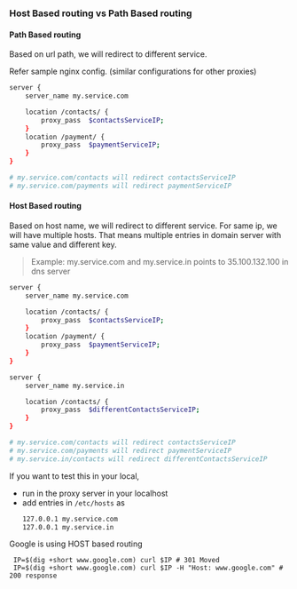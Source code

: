 ### Host Based routing vs Path Based routing

#### Path Based routing

Based on url path, we will redirect to different service.

Refer sample nginx config. (similar configurations for other proxies)
```bash
server {
    server_name my.service.com

    location /contacts/ {
        proxy_pass  $contactsServiceIP;
    }
    location /payment/ {
        proxy_pass  $paymentServiceIP;
    }
}

# my.service.com/contacts will redirect contactsServiceIP
# my.service.com/payments will redirect paymentServiceIP
```

#### Host Based routing

Based on host name, we will redirect to different service. For same ip, we will have multiple hosts.
That means multiple entries in domain server with same value and different key.

> Example: my.service.com and my.service.in points to 35.100.132.100 in dns server

```bash
server {
    server_name my.service.com

    location /contacts/ {
        proxy_pass  $contactsServiceIP;
    }
    location /payment/ {
        proxy_pass  $paymentServiceIP;
    }
}

server {
    server_name my.service.in

    location /contacts/ {
        proxy_pass  $differentContactsServiceIP;
    }
}

# my.service.com/contacts will redirect contactsServiceIP
# my.service.com/payments will redirect paymentServiceIP
# my.service.in/contacts will redirect differentContactsServiceIP
```

If you want to test this in your local,

- run in the proxy server in your localhost
- add entries in `/etc/hosts` as
   ```bash
   127.0.0.1 my.service.com
   127.0.0.1 my.service.in
   ```

Google is using HOST based routing
```
 IP=$(dig +short www.google.com) curl $IP # 301 Moved
 IP=$(dig +short www.google.com) curl $IP -H "Host: www.google.com" # 200 response

```
